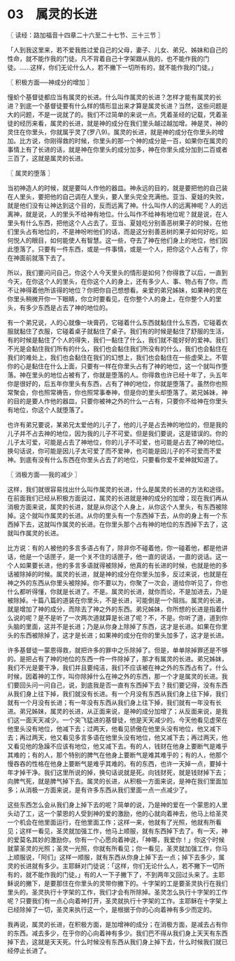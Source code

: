 # 03　属灵的长进



〖 读经：路加福音十四章二十六至二十七节、三十三节 〗

「人到我这里来，若不爱我胜过爱自己的父母，妻子、儿女、弟兄、姊妹和自己的性命，就不能作我的门徒。凡不背着自己十字架跟从我的，也不能作我的门徒。……这样，你们无论什么人，若不撇下一切所有的，就不能作我的门徒。」



〖 积极方面──神成分的增加 〗

憧蚧个基督徒都应当有属灵的长进。什么叫作属灵的长进？怎样才能有属灵的长进？到底一个基督徒要有什么样的情形显出来才算是属灵长进？当然，这些问题是大的问题，不是一说就了的。我们不过简单的来说一点。凭着圣经的记载，凭着圣徒的经历来看，属灵的长进，就是神的成分在我们里头越过越加增。神是灵，神的灵住在你里头，你就属乎灵了(罗八9)。属灵的长进，就是神的成分在你里头的增加。比方说，你刚得救的时候，你里头的那一个神的成分是一百，如果你在属灵的事情上有了长进的话，就是神在你里头的成分加多，神在你里头成分加到二百或者三百了，这就是属灵的长进。



〖 属灵的堕落 〗

当初神造人的时候，就是要叫人作他的器皿。神永远的目的，就是要把他的自己装在人里头，要把他的自己调在人里头，要人里头完全充满他。亚当、夏娃的失败，就是他们没有让神达到这个目的，反而远离了神。什么叫作人的远离神呢？人的远离神，就是说，人的里头不给神有地位。什么叫作不给神有地位呢？就是说，在人里头有什么东西，把他这个人占去了。亚当、夏娃吃分别善恶树果子的时候，在他们里头占有地位的，不是神吩咐他们的话，而是这分别善恶树的果子如何好吃，如何悦人的眼目，如何能使人有智慧。这一些，夺去了神在他们身上的地位，他们因此堕落了。只要有一件东西，或是一件事情，或是一个人，把你这个人占有了，你在神面前就落下去了。

所以，我们要问问自己，你这个人今天里头的情形是如何？你得救了以后，一直到今天，在你这个人的里头，在你这个人的身上，还有多少人、事、物占有了你，而不让神得着他所该得的地位？你把你自己想想看。亲爱的弟兄姊妹，如果神的灵在你里头稍微开你一下眼睛，你立时要看见，在你整个人的身上，在你整个人的里头，有多少东西是占去了神的地位的。

有一个弟兄说，人的心就像一块膏药，它碰着什么东西就黏住什么东西，它碰着衣服就黏住了衣服，它碰着桌子就黏住了桌子。我们有的时候是黏住了舒服的生活，有的时候是黏住了个人的得失，我们一黏住了什么，我们就不能好好的爱神。我们不光是会黏住我们所有的什么，我们也会黏住我们所没有的什么，我们也会黏住在我们的难处上，我们也会黏住在我们的幻想上，我们也会黏住在一些虚荣上。不管你的心是黏住在什么上面，只要有一样在你里头占有了神的地位，这一个就叫作堕落。神在里头的地位占被有了，你就是堕落的人。你得救也许已经十年了，头五年你是很好的，后五年你里头有东西，占有了神的地位，你就是堕落了。虽然你也照常聚会，你也照常祷告，你也照常事奉神，但是你的里头却堕落了。弟兄姊妹，神的目的是要人作他的器皿，只要你被神之外的什么一占有，只要你不给神在你里头有地位，你这个人就堕落了。

也许有弟兄要说，某弟兄太爱他的儿子了，他的儿子是占去神的地位的，但是我的儿子并不占去神的地位，因为我的儿子不可爱。但是我们要说，这是错误的。你的儿子太可爱，可能是占去了神地位，你的儿子不可爱，也可能是占去了神的地位。换句话说，你可能是因儿子太可爱了而不爱神，也可能是因儿子的不可爱而不爱神。到底有没有什么东西在你里头占去了的地位，只要看你爱不爱神就知道了。



〖 消极方面──我的减少 〗

这样，我们就很容易找出什么叫作属灵的长进，什么是属灵的长进的方法和途径。在前面我们已经从积极方面说过，属灵的长进就是神的成分的加增；现在我们再从消极方面来说，属灵的长进，就是从你这个人身上，从你这个人里头，有东西被除掉。这个就叫作属灵的长进。从你的里头有一个东西掉下去，从你的身上有一个东西掉下去，这就叫作属灵的长进。在你里头那个占有神的地位的东西掉下去了，这就叫作属灵的长进。

比方说：有的人被他的多言多语占有了，除非你不碰着他，你一碰着他，都是他讲话，他是一个话匣子，是一个关不住的话匣子，他一直的说话，一直的说话。这一个人如果要长进，他的多言多语就得被除掉，他真的有长进的时候，也就是他的多话被除掉的时候。属灵的长进，就是神的成分在你里头加多，反过来说，也就是在神之外的东西从你里头被除掉。你不要以为，你聚了一次会，道给你听见了，你也什么都听得懂，你就是长进了。不是。属灵的长进，就你而论，不是加进去，乃是被除掉。十篇八篇的道装在你里头，不是长进，可能倒是一个阻挡。属灵的长进，就是增加了神的成分，而除去了神之外的东西。弟兄姊妹，你所想的长进是指着什么说的呢？是不是听了一次两次道就算是长进了呢？不，不是。你听了道，道到你头脑的里面，这并不是长进；乃是从你身上除掉了东西，这才是长进。如果在你里头的东西被除掉了，这才是长进；如果神的成分在你的里头加多了，这才是长进。

许多基督徒一蒙恩得救，就把许多的罪中之乐除掉了。但是，单单除掉罪还是不够的。是把占有了神的地位的东西一件一件除掉了，那才有属灵的长进。弟兄姊妹，我们不光是要干净，我们并且要纯洁，我们不应该被在神之外的东西占有了。什么时候，因着神的工作，叫你除掉什么在神之外的东西，那一个才是属灵的长进。我们要回头问一问自己，说，到底我是否一直有东西掉下去？我们要记得，没有东西从我们身上往下掉，我们就没有长进。有一个月没有东西从我们身上往下掉，我们就有一个月没有长进；有一年没有东西从我们身上往下掉，我们就有一年没有长进。弟兄姊妹，属灵的长进，从正面来说，是神的成分加增了；从反面来说，是我们这一面天天减少。一个突飞猛进的基督徒，他是天天减少的。今天他看见虚荣在他里头没有地位，他减下去；过两天，他看见骄傲在他里头没有地位，他又减下去；再过两天，他又看见多言多语在他里头没有地位，他又减下去；再过两天，他又看见他的急躁不应该有地位，他又减下去。有的人，钱财在他身上要断气是难乎其难的；有的人，那个特别的脾气在他身上要断气是难其难乎的；有的人，他那个慢吞吞的性格在他身上要断气是难乎其难的。有的东西，也许一天掉一点，要掉十年才掉干净。我们这里所说的掉，换句话说就是死。向钱财死，就是钱财掉下去；向脾气死，就是脾气掉下去。属灵的长进，从积极一方面来说，是神在我们里面加多；从消极一方面来说，是有许多东西从我们里面一点一点减少了。

这些东西怎么会从我们身上掉下去的呢？简单的说，乃是神的爱在一个蒙恩的人里头动了工，这一个蒙恩的人受到神的爱的激励，他的心就向着神去，他马上给圣灵一个机会在他里面运行，在他里面工作；这样一来，他就有了光照，他就有所看见；这样一看见，圣灵就加强工作，他马上顺服，就有东西掉下去了。有一天，神的爱莫名其妙的激励你，你有一个心愿向着神说，「神哪，我爱你！」你这个时候就蒙圣灵的光照；圣灵一光照，你就有所看见；你一看见，圣灵就加强工作，你马上顺服说，「阿们」这样一顺服，就有东西从你身上掉下去一点；掉下去多少，属灵的长进就有多少。主耶稣对门徒说：「这样，你们无论什么人，若不撇下一切所有的，就不能作我的门徒。」有的人一下子撇下了，不到两年又回过头来了。主耶稣说的撇下，是要那住在你里头的灵带你撇下的。十字架的工是要圣灵执行在我们里头的。圣灵执行十字架的工作，我们才会有所除掉。圣灵怎么执行十字架的工作呢？只要我们有一点心向着神打开，圣灵就执行十字架的工作。主耶稣在十字架上已经除掉了一切，圣灵来执行这一个，是根据于你的心向着神有多少而定的。

我再说，属灵的长进，在积极方面，是加增神的成分；在消极方面，是减去占有你的东西。减去多少，在乎你的心向着神有多少。我们巴不得从我们身上天天有东西掉下去，这就是天天死。什么时候没有东西从我们身上掉下去，什么时候我们就已经停止长进了。

